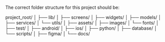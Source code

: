 The correct folder structure for this project should be:

project_root/
│
├── lib/
│ ├── screens/
│ ├── widgets/
│ ├── models/
│ ├── services/
│ └── utils/
│
├── assets/
│ ├── images/
│ └── fonts/
│
├── test/
│
├── android/
│
├── ios/
│
├── python/
│ ├── database/
│ └── scripts/
│
├── figma/
│
└── docs/
